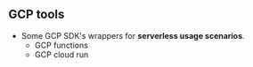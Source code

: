 
## GCP tools

* Some GCP SDK's wrappers for **serverless usage scenarios**.
  - GCP functions
  - GCP cloud run
